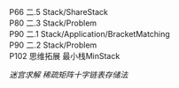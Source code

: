 P66 二.5 Stack/ShareStack<br>
P80 二.3 Stack/Problem<br>
P90 二.1 Stack/Application/BracketMatching<br>
P90 二.2 Stack/Problem<br>
P102 思维拓展 最小栈MinStack

_迷宫求解_
_稀疏矩阵十字链表存储法_
